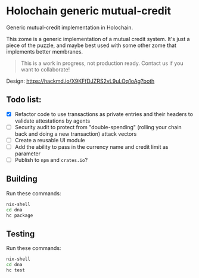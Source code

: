 # Holochain generic mutual-credit

Generic mutual-credit implementation in Holochain.

This zome is a generic implementation of a mutual credit system. It's just a piece of the puzzle, and maybe best used with some other zome that implements better membranes.

> This is a work in progress, not production ready. Contact us if you want to collaborate!

Design: https://hackmd.io/X9KFfDJZRS2vL9uLOq1oAg?both

## Todo list:

* [x] Refactor code to use transactions as private entries and their headers to validate attestations by agents
* [ ] Security audit to protect from "double-spending" (rolling your chain back and doing a new transaction) attack vectors
* [ ] Create a reusable UI module
* [ ] Add the ability to pass in the currency name and credit limit as parameter
* [ ] Publish to `npm` and `crates.io`?

## Building

Run these commands:

```bash
nix-shell
cd dna
hc package
```
## Testing

Run these commands:

```bash
nix-shell
cd dna
hc test
```

